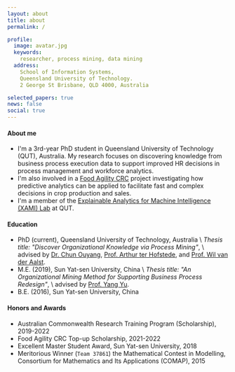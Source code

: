 ```yaml
---
layout: about
title: about
permalink: /

profile:
  image: avatar.jpg
  keywords:
    researcher, process mining, data mining
  address: 
    School of Information Systems,
    Queensland University of Technology.
    2 George St Brisbane, QLD 4000, Australia

selected_papers: true
news: false
social: true
---
```


#### About me

- I'm a 3rd-year PhD student in Queensland University of Technology (QUT), Australia. My research focuses on discovering knowledge from business process execution data to support improved HR decisions in process management and workforce analytics. 
- I'm also involved in a [Food Agility CRC](https://www.foodagility.com/) project investigating how predictive analytics can be applied to facilitate fast and complex decisions in crop production and sales. 
- I'm a member of the [Explainable Analytics for Machine Intelligence (XAMI) Lab](https://www.xami-lab.org/) at QUT.

#### Education

- PhD (current), Queensland University of Technology, Australia \\
  *Thesis title: "Discover Organizational Knowledge via Process Mining"*, \\
  advised by 
  [Dr. Chun Ouyang](https://staff.qut.edu.au/staff/c.ouyang), 
  [Prof. Arthur ter
  Hofstede](https://staff.qut.edu.au/staff/a.terhofstede), 
  and [Prof. Wil van der Aalst](http://www.vdaalst.com/).
- M.E. (2019), Sun Yat-sen University, China \\
  *Thesis title: "An Organizational Mining Method for Supporting Business
  Process Redesign"*, \\
  advised by [Prof. Yang Yu](http://sdcs.sysu.edu.cn/content/2529).
- B.E. (2016), Sun Yat-sen University, China

#### Honors and Awards

- Australian Commonwealth Research Training Program (Scholarship), 
2019-2022
- Food Agility CRC Top-up Scholarship, 2021-2022
- Excellent Master Student Award, Sun Yat-sen University, 2018
- Meritorious Winner (`Team 37861`) the Mathematical Contest in Modelling,
Consortium for Mathematics and Its Applications (COMAP), 2015
